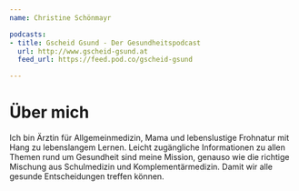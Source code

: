 ```yaml
---
name: Christine Schönmayr

podcasts:
- title: Gscheid Gsund - Der Gesundheitspodcast
  url: http://www.gscheid-gsund.at
  feed_url: https://feed.pod.co/gscheid-gsund

---
```


# Über mich

Ich bin Ärztin für Allgemeinmedizin, Mama und lebenslustige Frohnatur mit Hang zu lebenslangem Lernen. Leicht zugängliche Informationen zu allen Themen rund um Gesundheit sind meine Mission, genauso wie die richtige Mischung aus Schulmedizin und Komplementärmedizin. Damit wir alle gesunde Entscheidungen treffen können. 
